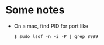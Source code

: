 # Some notes

* On a mac, find PID for port like
  ```shell
  $ sudo lsof -n -i -P | grep 8999
  ```
  
